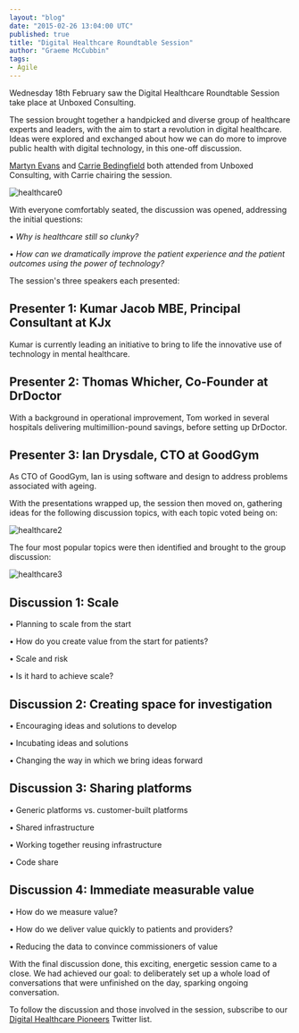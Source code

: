 ```yaml
---
layout: "blog"
date: "2015-02-26 13:04:00 UTC"
published: true
title: "Digital Healthcare Roundtable Session"
author: "Graeme McCubbin"
tags:
- Agile
---
```


Wednesday 18th February saw the Digital Healthcare Roundtable Session take place at Unboxed Consulting.  


 The session brought together a handpicked and diverse group of healthcare experts and leaders, with the aim to start a revolution in digital healthcare. Ideas were explored and exchanged about how we can do more to improve public health with digital technology, in this one-off discussion.  
  

 [Martyn Evans](http://www.unboxedconsulting.com/people/martyn-evans) and [Carrie Bedingfield](http://www.unboxedconsulting.com/people/carrie-bedingfield) both attended from Unboxed Consulting, with Carrie chairing the session.  
  

 ![healthcare0](http://i1291.photobucket.com/albums/b548/grammccram/DSC01779\_zpsd4fmmo16.jpg)

With everyone comfortably seated, the discussion was opened, addressing the initial questions:  

 • _Why is healthcare still so clunky?_  

 • _How can we dramatically improve the patient experience and the patient outcomes using the power of technology?_  
  

 The session's three speakers each presented:

## Presenter 1: Kumar Jacob MBE, Principal Consultant at KJx

 Kumar is currently leading an initiative to bring to life the innovative use of technology in mental healthcare.  
  

## Presenter 2: Thomas Whicher, Co-Founder at DrDoctor

 With a background in operational improvement, Tom worked in several hospitals delivering multimillion-pound savings, before setting up DrDoctor.  
  

## Presenter 3: Ian Drysdale, CTO at GoodGym

 As CTO of GoodGym, Ian is using software and design to address problems associated with ageing.  
  


With the presentations wrapped up, the session then moved on, gathering ideas for the following discussion topics, with each topic voted being on:  
  

 ![healthcare2](http://i1291.photobucket.com/albums/b548/grammccram/Screen%20Shot%202015-02-24%20at%2013.08.52\_zpsr1tnaers.png)
  

 The four most popular topics were then identified and brought to the group discussion:  
  


![healthcare3](http://i1291.photobucket.com/albums/b548/grammccram/Screen%20Shot%202015-02-24%20at%2017.12.36\_zps6x8herpg.png)

 

## Discussion 1: Scale

 • Planning to scale from the start

 • How do you create value from the start for patients?

 • Scale and risk

 • Is it hard to achieve scale?
  

## Discussion 2: Creating space for investigation

 • Encouraging ideas and solutions to develop  

 • Incubating ideas and solutions  

 • Changing the way in which we bring ideas forward  
  

## Discussion 3: Sharing platforms

 • Generic platforms vs. customer-built platforms  

 • Shared infrastructure  

 • Working together reusing infrastructure  

 • Code share  
  

## Discussion 4: Immediate measurable value

 • How do we measure value?  

 • How do we deliver value quickly to patients and providers?  

 • Reducing the data to convince commissioners of value  
  


With the final discussion done, this exciting, energetic session came to a close. We had achieved our goal: to deliberately set up a whole load of conversations that were unfinished on the day, sparking ongoing conversation.  
  

 To follow the discussion and those involved in the session, subscribe to our [Digital Healthcare Pioneers](https://twitter.com/Ubxd/lists/digital-health-pioneers1) Twitter list.
